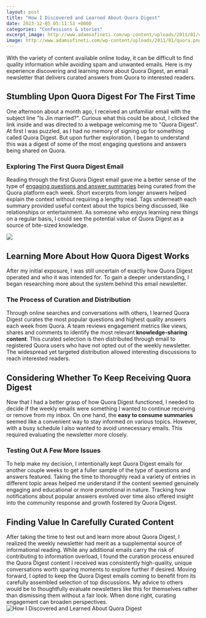```yaml
---
layout: post
title: "How I Discovered and Learned About Quora Digest"
date: 2023-12-05 05:11:53 +0000
categories: "Confessions & stories"
excerpt_image: http://www.adamsofineti.com/wp-content/uploads/2011/01/quora.png
image: http://www.adamsofineti.com/wp-content/uploads/2011/01/quora.png
---
```


With the variety of content available online today, it can be difficult to find quality information while avoiding spam and unwanted emails. Here is my experience discovering and learning more about Quora Digest, an email newsletter that delivers curated answers from Quora to interested readers.
## Stumbling Upon Quora Digest For The First Time
One afternoon about a month ago, I received an unfamiliar email with the subject line "Is Jin married?". Curious what this could be about, I clicked the link inside and was directed to a webpage welcoming me to "Quora Digest". At first I was puzzled, as I had no memory of signing up for something called Quora Digest. But upon further exploration, I began to understand this was a digest of some of the most engaging questions and answers being shared on Quora. 
### Exploring The First Quora Digest Email
Reading through the first Quora Digest email gave me a better sense of the type of [engaging questions and answer summaries](https://store.fi.io.vn/chihuahuas-christmas-lights-funny-xmas-dog-lover-104-chihuahua-dog) being curated from the Quora platform each week. Short excerpts from longer answers helped explain the context without requiring a lengthy read. Tags underneath each summary provided useful context about the topics being discussed, like relationships or entertainment. As someone who enjoys learning new things on a regular basis, I could see the potential value of Quora Digest as a source of bite-sized knowledge.

![](https://quoraadsupport.zendesk.com/hc/article_attachments/360040515292/feed.png)
## Learning More About How Quora Digest Works
After my initial exposure, I was still uncertain of exactly how Quora Digest operated and who it was intended for. To gain a deeper understanding, I began researching more about the system behind this email newsletter. 
### The Process of Curation and Distribution
Through online searches and conversations with others, I learned Quora Digest curates the most popular questions and highest quality answers each week from Quora. A team reviews engagement metrics like views, shares and comments to identify the most relevant **knowledge-sharing content**. This curated selection is then distributed through email to registered Quora users who have not opted out of the weekly newsletter. The widespread yet targeted distribution allowed interesting discussions to reach interested readers.
## Considering Whether To Keep Receiving Quora Digest 
Now that I had a better grasp of how Quora Digest functioned, I needed to decide if the weekly emails were something I wanted to continue receiving or remove from my inbox. On one hand, the **easy to consume summaries** seemed like a convenient way to stay informed on various topics. However, with a busy schedule I also wanted to avoid unnecessary emails. This required evaluating the newsletter more closely.
### Testing Out A Few More Issues 
To help make my decision, I intentionally kept Quora Digest emails for another couple weeks to get a fuller sample of the type of questions and answers featured. Taking the time to thoroughly read a variety of entries in different topic areas helped me understand if the content seemed genuinely engaging and educational or more promotional in nature. Tracking how notifications about popular answers evolved over time also offered insight into the community response and growth fostered by Quora Digest.
## Finding Value In Carefully Curated Content
After taking the time to test out and learn more about Quora Digest, I realized the weekly newsletter had merit as a supplemental source of informational reading. While any additional emails carry the risk of contributing to information overload, I found the curation process ensured the Quora Digest content I received was consistently high-quality, unique conversations worth sparing moments to explore further if desired. Moving forward, I opted to keep the Quora Digest emails coming to benefit from its carefully assembled selection of top discussions. My advice to others would be to thoughtfully evaluate newsletters like this for themselves rather than dismissing them without a fair look. When done right, curating engagement can broaden perspectives.
![How I Discovered and Learned About Quora Digest](http://www.adamsofineti.com/wp-content/uploads/2011/01/quora.png)